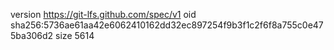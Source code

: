 version https://git-lfs.github.com/spec/v1
oid sha256:5736ae61aa42e6062410162dd32ec897254f9b3f1c2f6f8a755c0e475ba306d2
size 5614
